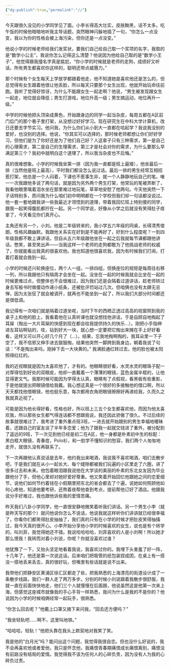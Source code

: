 ```yaml
---
{"dg-publish":true,"permalink":"//"}
---
```



今天跟很久没见的小学同学见了面。小李长得高大壮实，皮肤黝黑，话不太多。吃午饭的时候他暗暗地听我主导话题，突然眼神闪躲地插了一句，“你怎么一点没变，我以为你的性格会被上海污染，但你还是一点没变。”

他说小学的时候老师给我们发奖状，要我们自己给自己取一个奖项的名字，我取的是“数学小公主”，我说你怎么记得这么清楚？他说因为他给自己取的是“数学小王子”，他觉得跟我撞名字真是尴尬，“你小学的时候就是老师的走狗，成绩好又听话，所有男生都喜欢你这样的，聪明还带点威慑力。”

那个时候有个女生每天上学放学都跟着他走，他不知道她是喜欢他还是怎么的，但总觉得有女生跟着他很让他丢脸，所以每天只要那个女生出现，他就开始玩命往前跑。我听了觉得好惊讶，为什么不能跟女生一起走啊？他说，“男生被发现跟女生一起走，地位就会降低；男生打游戏，地位升高一级；男生搞运动，地位再升一级。”

中学的时候他把头顶染成黄色，开始跟身边的同学一起当杂皮，每周五都在A区前门后门的那个巷子里打架，从没想过好好学习。现在研究生在中科大学计算机，改日还要去字节实习。他问我，为什么你们从小到大一直都在哈起学？我说我没别的爱好，也没别的选择。他说，“你其实可以选择的，那时候老师都想让你们好好学习，但他们是为了你好还是为了他们自己好？人这辈子只有三种需求，第一是自己的心理需求，第二是自己的生理需求，第三才是社会对你的需求，为什么要那么早满足第三个？我初中就明白这个道理了，所以我当杂皮也不后悔。”

真的很难想象。小学的时候我坐第一排（因为我一直都是班上最矮），他坐最后一排（当然他是班上最高），平时我们都没怎么说过话。最后一排的男生经常互相招惹打架，他总是一个人闷着，下课也不惹事生非，就一个人静静地玩自己的笔。唯一一次我跟他多说了两句话，就是因为另外两个男生打架，他常玩的笔被弄断了，我看他眼里噙着泪水坐在那里难过地玩笔，草草地安慰了他两句。今天他突然一下子话特别多，质问我为什么咱们初中明明都在一个学校但我们却一句话都没说过。他一套一套地跟我讲一些我最近才领悟到的道理，带着我回忆班上特别傻的同学，跟我一起笑得腹肌都拧在一起。另一个同学说，好像从小学之后就没有笑得肚子痉挛了，今天看见你们真开心。

主角还有另一个，小刘。他是二年级转来的，我小学五六年级的同桌，长得清秀俊朗，性格风趣幽默。我跟他关系实在好到是不能再好了，好到什么程度呢？一到四年级我都不敢上课讲话，但自从五六年级跟他坐在一起之后我就每节课都跟他讲话，憋笑，甚至笑出声——当我这样一个老师的走狗都敢为了他挑战老师的权威了，你就能看出我真的很喜欢他。我也知道他很喜欢我，因为有时候我们打闹，打着打着就会挽到一起。

小学的时候还兴轮换座位，两个人一组，一排四组，但换座位的规矩是每周往右移一列，所以我跟他只有隔周才会坐在一起。没坐在一起的时候我就会比坐在一起的时候更难过点，但整体也不会很难过，因为我们还是会隔着过道讲话，趁老师转过身去写板书时做傻动作递小纸条，还被批评罚站过几次。但咱俩也没有太肆无忌惮，因为太张狂了就会被调开，就再也不能坐到一起了，所以我们大部分时间都还是很低调。

我记得有一次咱们就是隔着过道坐呢，当时下午的西晒正透过高高的视窗照到我的桌子上和他的脸上，我看着他在认真听课也就没想找他讲话，于是自顾自地掏起了耳屎（掏出一大片耳屎的快感到现在都会给我提供持久的快乐...）。刚把小手指伸进左耳钻啊钻的，哇，钻到好大一块，就心想一定要把它掏出来摊在手上好好看看，这样又可以开心好几个月了（...）。结果，忘我地掏啊掏的，我耳朵里一下子空了，我不信邪又伸手进去狠狠掏，结果他突然一脚跨到我身边，朝着我说了句话：“不是掏出来吗，刚掉下去一大块黄的。” 我满脸通红转过去，他的脸也被太阳照得红红的。

我的近视眼就是因为太喜欢他了，才有的。他眼睛很好看，水灵水灵的眼珠子配一对厚得恰到好处的双眼皮，他却一直戴着一个薄薄的眼镜，蓝色金属半框的，让他显得更文气。我那时候可能因为学得太认真，眼睛有了点假视，看黑板有些重影，于是他就提出把眼镜借给我戴。我心想这真是一个很好的多接触他的借口啊，所以天天都找他借眼镜，他也挺乐意，每次都用衣角把眼镜擦擦好再递给我，久而久之我就真近视了。

可能是因为他长得好看，性格也好，所以班上三五个女生都喜欢他，而因为他太喜欢我，所以那些女生都气得连话都不想跟我说，我还因此骄傲了很久。不过后续的故事就很难过了，我考进了重外重点班3班，一进去就开始跟别的男生幸福地暧昧着，还跟自己的室友谈了半年多恋爱；他为了跟我一起就交钱进了重外，被分配到了遥远的9班，下一次见到他已经是初二在A区，他一身都是朴素初中生的标配：黑白框大眼镜，青春痘，Polo衫，和一脸学不懂知识的愁容，我们两个人匆匆地走开，就很久没有再联系了。

下一次再跟他认真说话是去年，他约我出来喝酒，我说我不喜欢喝酒，咱们去散步吧，于是我们就在从小一起长大、每个缝隙都被我们玩遍的小区里走了六圈，讲了很多过去和未来。他包着眼泪跟我说他在大学谈的美丽的朴素的东北女友因为毕业跟他分了手，但他心里却对她好爱好尊重。他又笑着开始回忆他跟她之间的恋爱细节，说他们如何节约着钱在小假期里把东北的省会都去了个遍，说她如何照顾他如何心疼他，知道他要考研，还熬着夜帮他查到考点，提前帮他订好了酒店。他跟我说分手好难过，我也跟他诉些我的爱情苦痛。

昨天我们八卦小学同学，他一直很安静地微笑着听我们讲话。另一个男生小李（就是昨天写的那个）就问他说你怎么不说话，他说我就这样听你们讲讲就已经很幸福了，你看你们都笑得肚皮抽抽了，我们真的只有在小学的时候才把肚皮笑得抽搐过，我今天真的很开心。小李开始分享他小学的时候喜欢的女生，说也是有个转学的，叫刘菲，我觉得她还不错。我说哈哈哈哈，刘菲喜欢的人是小刘啊！所以她才那么恨我！我转而对着小刘说，你呢？你就没喜欢过谁？

他犹豫了一下，又抬头坚定地看着我说，我喜欢过你的。我埋下头害羞了好一阵，十几年了，他还是第一次说这话。后来咱们把吸管的纸包装捏成团，在桌上有一搭没一搭地丢来丢去，真的很好玩，但嘴里有些话就是说不出来。

我带他们把静安区黄浦区徐汇区都走了些，把我熟悉的上海漂亮的街道设计成了一条散步线路，我们一群人走了两万多步。分别的时候小刘说跟着我散步很舒服，我就一直在前面快快地走，他们三个人就慢慢在后面跟，他说虽然这是他第一次来上海，但感觉这座城市就像我的手心手背一样熟悉，我问为什么是我的不是你的？他说因为小学的时候咱俩经常一起玩手，很熟悉。

“你怎么回去呢？”他戴上口罩又摘下来问我，“回去还方便吗？”

“我坐轻轨吧……啊不，这里叫地铁。”

“哈哈哈，轻轨！”他把头靠在我头上默契地对我笑了笑。

我是他的“白月光”吗？能问出这个问题，我觉得我很自恋。但也没什么好说的，我不会再喜欢他或者爱他，我只是怀念他，我痛恨青春期痛恨成长痛恨离别，痛恨没有前路没有结局的爱情。我觉得我不该为任何人的心碎负责，因为没有人为我的心碎负过责。
